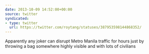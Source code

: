 ```yaml
---
date: 2013-10-09 14:52:00+00:00
source: twitter
syndicated:
- type: twitter
  url: https://twitter.com/roytang/statuses/387953598144868352/
---
```


Apparently any joker can disrupt Metro Manila traffic for hours just by throwing a bag somewhere highly visible and with lots of civilians